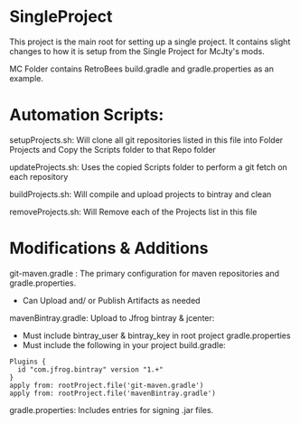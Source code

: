 # SingleProject
This project is the main root for setting up a single project.
It contains slight changes to how it is setup from the Single Project for McJty's mods.

MC Folder contains RetroBees build.gradle and gradle.properties as an example.

# Automation Scripts:
setupProjects.sh: Will clone all git repositories listed in this file into Folder Projects and Copy the Scripts folder to that Repo folder

updateProjects.sh: Uses the copied Scripts folder to perform a git fetch on each repository

buildProjects.sh: Will compile and upload projects to bintray and clean

removeProjects.sh: Will Remove each of the Projects list in this file

# Modifications & Additions
git-maven.gradle : The primary configuration for maven repositories and gradle.properties.

- Can Upload and/ or Publish Artifacts as needed

mavenBintray.gradle: Upload to Jfrog bintray & jcenter:
- Must include bintray_user & bintray_key in root project gradle.properties
- Must include the following in your project build.gradle:

```
Plugins {
  id "com.jfrog.bintray" version "1.+"
}
apply from: rootProject.file('git-maven.gradle')
apply from: rootProject.file('mavenBintray.gradle')
```

gradle.properties: Includes entries for signing .jar files.
